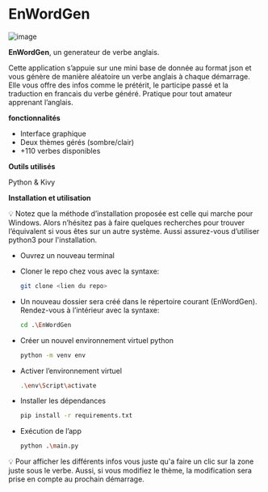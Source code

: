 # EnWordGen

![image](https://user-images.githubusercontent.com/97140632/215263594-6173d858-5bd2-485d-bba1-20ebfd64594a.png)


**EnWordGen**, un generateur de verbe anglais. 

Cette application s’appuie sur une mini base de donnée au format json et vous génère de manière aléatoire un verbe anglais à chaque démarrage. Elle vous offre des infos comme le prétérit, le participe passé et la traduction en francais du verbe généré. Pratique pour tout amateur apprenant l’anglais.


**fonctionnalités** 

- Interface graphique
- Deux thèmes gérés (sombre/clair)
- +110 verbes disponibles


**Outils utilisés** 

Python & Kivy


**Installation et utilisation** 

<aside>
💡 Notez que la méthode d’installation proposée est celle qui marche pour Windows. Alors n’hésitez pas à faire quelques recherches pour trouver l’équivalent si vous êtes sur un autre système. Aussi assurez-vous d’utiliser python3 pour l'installation.

</aside>

- Ouvrez un nouveau terminal
- Cloner le repo chez vous avec la syntaxe:
    
    ```bash
    git clone <lien du repo>
    ```
    
- Un nouveau dossier sera créé dans le répertoire courant (EnWordGen). Rendez-vous à l’intérieur avec la syntaxe:
    
    ```bash
    cd .\EnWordGen
    ```
    
- Créer un nouvel environnement virtuel python
    
    ```bash
    python -m venv env
    ```
    
- Activer l’environnement virtuel
    
    ```bash
    .\env\Script\activate
    ```
    
- Installer les dépendances
    
    ```bash
    pip install -r requirements.txt
    ```
    
- Exécution de l’app
    
    ```bash
    python .\main.py
    ```
    

<aside>
💡 Pour afficher les différents infos vous juste qu'a faire un clic sur la zone juste sous le verbe.
Aussi, si vous modifiez le thème, la modification sera prise en compte au prochain démarrage.

</aside>
